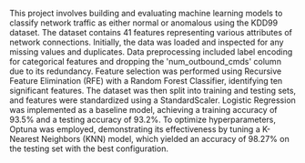 This project involves building and evaluating machine learning models to classify network traffic as either normal or anomalous using the KDD99 dataset. The dataset contains 41 features representing various attributes of network connections. Initially, the data was loaded and inspected for any missing values and duplicates. Data preprocessing included label encoding for categorical features and dropping the 'num_outbound_cmds' column due to its redundancy. Feature selection was performed using Recursive Feature Elimination (RFE) with a Random Forest Classifier, identifying ten significant features.
The dataset was then split into training and testing sets, and features were standardized using a StandardScaler. Logistic Regression was implemented as a baseline model, achieving a training accuracy of 93.5% and a testing accuracy of 93.2%. To optimize hyperparameters, Optuna was employed, demonstrating its effectiveness by tuning a K-Nearest Neighbors (KNN) model, which yielded an accuracy of 98.27% on the testing set with the best configuration. 
